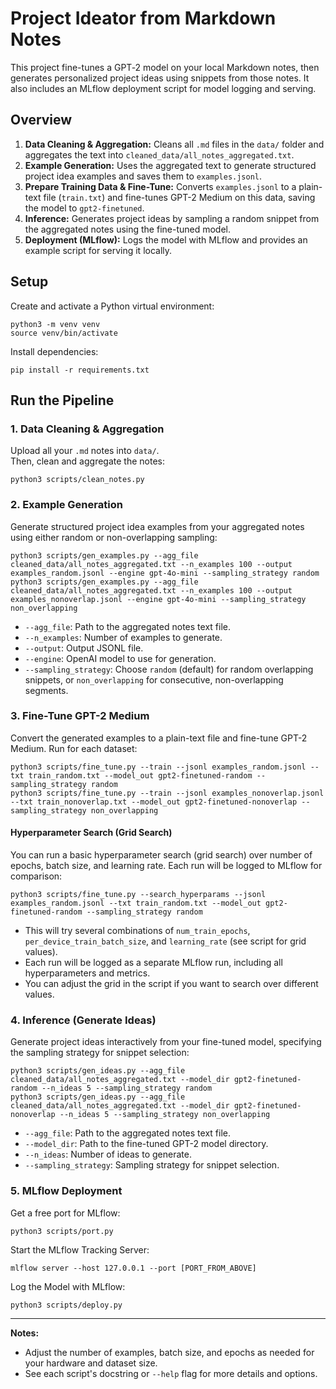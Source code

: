 # Project Ideator from Markdown Notes
This project fine-tunes a GPT‑2 model on your local Markdown notes, then generates personalized project ideas using snippets from those notes. It also includes an MLflow deployment script for model logging and serving.

## Overview
1. **Data Cleaning & Aggregation:** Cleans all `.md` files in the `data/` folder and aggregates the text into `cleaned_data/all_notes_aggregated.txt`.
2. **Example Generation:** Uses the aggregated text to generate structured project idea examples and saves them to `examples.jsonl`.
3. **Prepare Training Data & Fine-Tune:** Converts `examples.jsonl` to a plain-text file (`train.txt`) and fine-tunes GPT-2 Medium on this data, saving the model to `gpt2-finetuned`.
4. **Inference:** Generates project ideas by sampling a random snippet from the aggregated notes using the fine-tuned model.
5. **Deployment (MLflow):** Logs the model with MLflow and provides an example script for serving it locally.

## Setup
Create and activate a Python virtual environment:
```
python3 -m venv venv
source venv/bin/activate
```

Install dependencies:
```
pip install -r requirements.txt
```

## Run the Pipeline

### 1. Data Cleaning & Aggregation
Upload all your `.md` notes into `data/`.  
Then, clean and aggregate the notes:
```
python3 scripts/clean_notes.py
```

### 2. Example Generation
Generate structured project idea examples from your aggregated notes using either random or non-overlapping sampling:
```
python3 scripts/gen_examples.py --agg_file cleaned_data/all_notes_aggregated.txt --n_examples 100 --output examples_random.jsonl --engine gpt-4o-mini --sampling_strategy random
python3 scripts/gen_examples.py --agg_file cleaned_data/all_notes_aggregated.txt --n_examples 100 --output examples_nonoverlap.jsonl --engine gpt-4o-mini --sampling_strategy non_overlapping
```
- `--agg_file`: Path to the aggregated notes text file.
- `--n_examples`: Number of examples to generate.
- `--output`: Output JSONL file.
- `--engine`: OpenAI model to use for generation.
- `--sampling_strategy`: Choose `random` (default) for random overlapping snippets, or `non_overlapping` for consecutive, non-overlapping segments.

### 3. Fine-Tune GPT-2 Medium
Convert the generated examples to a plain-text file and fine-tune GPT-2 Medium. Run for each dataset:
```
python3 scripts/fine_tune.py --train --jsonl examples_random.jsonl --txt train_random.txt --model_out gpt2-finetuned-random --sampling_strategy random
python3 scripts/fine_tune.py --train --jsonl examples_nonoverlap.jsonl --txt train_nonoverlap.txt --model_out gpt2-finetuned-nonoverlap --sampling_strategy non_overlapping
```

#### Hyperparameter Search (Grid Search)
You can run a basic hyperparameter search (grid search) over number of epochs, batch size, and learning rate. Each run will be logged to MLflow for comparison:
```
python3 scripts/fine_tune.py --search_hyperparams --jsonl examples_random.jsonl --txt train_random.txt --model_out gpt2-finetuned-random --sampling_strategy random
```
- This will try several combinations of `num_train_epochs`, `per_device_train_batch_size`, and `learning_rate` (see script for grid values).
- Each run will be logged as a separate MLflow run, including all hyperparameters and metrics.
- You can adjust the grid in the script if you want to search over different values.

### 4. Inference (Generate Ideas)
Generate project ideas interactively from your fine-tuned model, specifying the sampling strategy for snippet selection:
```
python3 scripts/gen_ideas.py --agg_file cleaned_data/all_notes_aggregated.txt --model_dir gpt2-finetuned-random --n_ideas 5 --sampling_strategy random
python3 scripts/gen_ideas.py --agg_file cleaned_data/all_notes_aggregated.txt --model_dir gpt2-finetuned-nonoverlap --n_ideas 5 --sampling_strategy non_overlapping
```
- `--agg_file`: Path to the aggregated notes text file.
- `--model_dir`: Path to the fine-tuned GPT-2 model directory.
- `--n_ideas`: Number of ideas to generate.
- `--sampling_strategy`: Sampling strategy for snippet selection.

### 5. MLflow Deployment
Get a free port for MLflow:
```
python3 scripts/port.py
```

Start the MLflow Tracking Server:
```
mlflow server --host 127.0.0.1 --port [PORT_FROM_ABOVE]
```

Log the Model with MLflow:
```
python3 scripts/deploy.py
```

---

**Notes:**
- Adjust the number of examples, batch size, and epochs as needed for your hardware and dataset size.
- See each script's docstring or `--help` flag for more details and options.